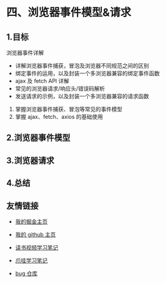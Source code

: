 # 四、浏览器事件模型&请求

## 1.目标

浏览器事件详解

- 详解浏览器事件捕获，冒泡及浏览器不同规范之间的区别
- 绑定事件的运用，以及封装一个多浏览器兼容的绑定事件函数
- ajax 及 fetch API 详解
- 常见的浏览器请求/响应头/错误码解析
- 发送请求的示例，以及封装一个多浏览器兼容的请求函数

1. 掌握浏览器事件捕获、冒泡等常见的事件模型
2. 掌握 ajax、fetch、axios 的基础使用

## 2.浏览器事件模型

## 3.浏览器请求

## 4.总结

## 友情链接

- [我的掘金主页](https://juejin.cn/user/1042768423037150)

- [我的 github 主页](https://github.com/djsz3y)

- [读书视频学习笔记](https://github.com/djsz3y/learning-notes)

- [爪哇学习笔记](https://github.com/djsz3y/zhaowa-study-notes)

- [bug 仓库](https://github.com/djsz3y/bug-repository)
